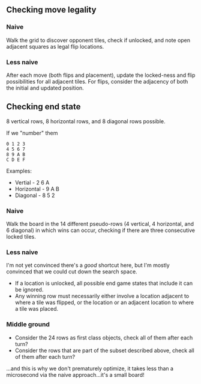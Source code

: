 ## Checking move legality

### Naive

Walk the grid to discover opponent tiles, check if unlocked, and note open adjacent squares as legal flip locations.

### Less naive

After each move (both flips and placement), update the locked-ness and flip possibilities for all adjacent tiles. For flips, consider the adjacency of both the initial and updated position.

## Checking end state

8 vertical rows, 8 horizontal rows, and 8 diagonal rows possible.

If we "number" them

```
0 1 2 3
4 5 6 7
8 9 A B
C D E F
```

Examples:

* Vertial - 2 6 A
* Horizontal - 9 A B
* Diagonal - 8 5 2

### Naive

Walk the board in the 14 different pseudo-rows (4 vertical, 4 horizontal, and 6 diagonal) in which wins can occur, checking if there are three consecutive locked tiles.

### Less naive

I'm not yet convinced there's a _good_ shortcut here, but I'm mostly convinced that we could cut down the search space.

* If a location is unlocked, all possible end game states that include it can be ignored.
* Any winning row must necessarily either involve a location adjacent to where a tile was flipped, or the location or an adjacent location to where a tile was placed.

### Middle ground

* Consider the 24 rows as first class objects, check all of them after each turn?
* Consider the rows that are part of the subset described above, check all of them after each turn?

...and this is why we don't prematurely optimize, it takes less than a microsecond via the naive approach...it's a small board!
